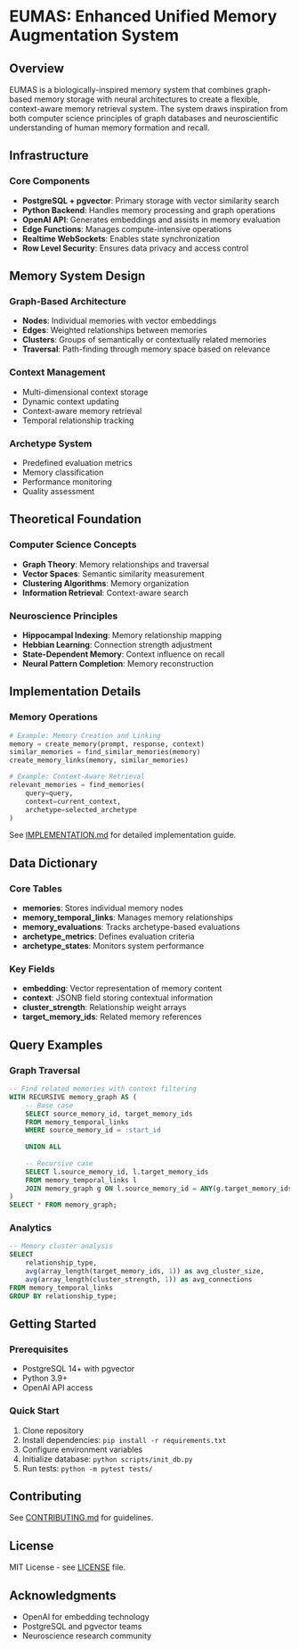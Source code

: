 # EUMAS: Enhanced Unified Memory Augmentation System

## Overview
EUMAS is a biologically-inspired memory system that combines graph-based memory storage with neural architectures to create a flexible, context-aware memory retrieval system. The system draws inspiration from both computer science principles of graph databases and neuroscientific understanding of human memory formation and recall.

## Infrastructure

### Core Components
- **PostgreSQL + pgvector**: Primary storage with vector similarity search
- **Python Backend**: Handles memory processing and graph operations
- **OpenAI API**: Generates embeddings and assists in memory evaluation
- **Edge Functions**: Manages compute-intensive operations
- **Realtime WebSockets**: Enables state synchronization
- **Row Level Security**: Ensures data privacy and access control

## Memory System Design

### Graph-Based Architecture
- **Nodes**: Individual memories with vector embeddings
- **Edges**: Weighted relationships between memories
- **Clusters**: Groups of semantically or contextually related memories
- **Traversal**: Path-finding through memory space based on relevance

### Context Management
- Multi-dimensional context storage
- Dynamic context updating
- Context-aware memory retrieval
- Temporal relationship tracking

### Archetype System
- Predefined evaluation metrics
- Memory classification
- Performance monitoring
- Quality assessment

## Theoretical Foundation

### Computer Science Concepts
- **Graph Theory**: Memory relationships and traversal
- **Vector Spaces**: Semantic similarity measurement
- **Clustering Algorithms**: Memory organization
- **Information Retrieval**: Context-aware search

### Neuroscience Principles
- **Hippocampal Indexing**: Memory relationship mapping
- **Hebbian Learning**: Connection strength adjustment
- **State-Dependent Memory**: Context influence on recall
- **Neural Pattern Completion**: Memory reconstruction

## Implementation Details

### Memory Operations
```python
# Example: Memory Creation and Linking
memory = create_memory(prompt, response, context)
similar_memories = find_similar_memories(memory)
create_memory_links(memory, similar_memories)

# Example: Context-Aware Retrieval
relevant_memories = find_memories(
    query=query,
    context=current_context,
    archetype=selected_archetype
)
```

See [IMPLEMENTATION.md](IMPLEMENTATION.md) for detailed implementation guide.

## Data Dictionary

### Core Tables
- **memories**: Stores individual memory nodes
- **memory_temporal_links**: Manages memory relationships
- **memory_evaluations**: Tracks archetype-based evaluations
- **archetype_metrics**: Defines evaluation criteria
- **archetype_states**: Monitors system performance

### Key Fields
- **embedding**: Vector representation of memory content
- **context**: JSONB field storing contextual information
- **cluster_strength**: Relationship weight arrays
- **target_memory_ids**: Related memory references

## Query Examples

### Graph Traversal
```sql
-- Find related memories with context filtering
WITH RECURSIVE memory_graph AS (
    -- Base case
    SELECT source_memory_id, target_memory_ids
    FROM memory_temporal_links
    WHERE source_memory_id = :start_id
    
    UNION ALL
    
    -- Recursive case
    SELECT l.source_memory_id, l.target_memory_ids
    FROM memory_temporal_links l
    JOIN memory_graph g ON l.source_memory_id = ANY(g.target_memory_ids)
)
SELECT * FROM memory_graph;
```

### Analytics
```sql
-- Memory cluster analysis
SELECT 
    relationship_type,
    avg(array_length(target_memory_ids, 1)) as avg_cluster_size,
    avg(array_length(cluster_strength, 1)) as avg_connections
FROM memory_temporal_links
GROUP BY relationship_type;
```

## Getting Started

### Prerequisites
- PostgreSQL 14+ with pgvector
- Python 3.9+
- OpenAI API access

### Quick Start
1. Clone repository
2. Install dependencies: `pip install -r requirements.txt`
3. Configure environment variables
4. Initialize database: `python scripts/init_db.py`
5. Run tests: `python -m pytest tests/`

## Contributing
See [CONTRIBUTING.md](CONTRIBUTING.md) for guidelines.

## License
MIT License - see [LICENSE](LICENSE) file.

## Acknowledgments
- OpenAI for embedding technology
- PostgreSQL and pgvector teams
- Neuroscience research community
